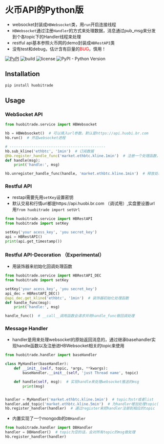 # 火币API的Python版
- websocket封装成`HBWebsocket`类，用`run`开启连接线程
- `HBWebsocket`通过注册`Handler`的方式来处理数据，消息通过pub_msg来分发到个各topic下的Handler线程来处理
- restful api基本参照火币网的demo封装成`HBRestAPI`类
- 没有test和debug，估计含有巨量的<font color="red">BUG</font>，慎用！


[![PyPI](https://img.shields.io/pypi/v/huobitrade.svg)](https://pypi.org/project/huobitrade/)
![build](https://travis-ci.org/hadrianl/huobi.svg?branch=master)
![license](https://img.shields.io/github/license/hadrianl/huobi.svg)
![PyPI - Python Version](https://img.shields.io/pypi/pyversions/huobitrade.svg)



## Installation
```sh
pip install huobitrade
```

## Usage

### WebSocket API
```python
from huobitrade.service import HBWebsocket

hb = HBWebsocket()  # 可以填入url参数，默认是https://api.huobi.br.com
hb.run()  # 开启websocket进程

# --------------------------------------------
hb.sub_kline('ethbtc', '1min')  # 订阅数据
@hb.register_handle_func('market.ethbtc.kline.1min')  # 注册一个处理函数，最好的处理方法应该是实现一个handler
def handle(msg):
    print('handle:', msg)

hb.unregister_handle_func(handle, 'market.ethbtc.kline.1min')  # 释放处理函数

```

### Restful API
- restapi需要先用`setKey`设置密钥
- 默认交易和行情url都是https://api.huobi.br.com （调试用）,实盘要设置url用`from huobitrade import setUrl`
```python
from huobitrade.service import HBRestAPI
from huobitrade import setKey

setKey('your acess_key', 'you secret_key')
api = HBRestAPI()
print(api.get_timestamp())
```

### Restful API-Decoration    （Experimental）
- 用装饰器来初始化回调处理函数
```python
from huobitrade.service import HBRestAPI_DEC
from huobitrade import setKey

setKey('your acess_key', 'you secret_key')
api_dec = HBRestAPI_DEC()
@api_dec.get_kline('ethbtc', '1min')  # 装饰器初始化处理函数
def handle_func(msg):
    print('handle:', msg)

handle_func()  # __call__调用函数会请求并用handle_func做回调处理

```

### Message Handler
- handler是用来处理websocket的原始返回消息的，通过继承basehandler实现handle函数以及注册进HBWebsocket相关的topic来使用
```python
from huobitrade.handler import baseHandler

class MyHandler(baseHandler):
    def __init__(self, topic, *args, **kwargs):
        baseHandler.__init__(self, 'just Thread name', topic)

    def handle(self, msg):  # 实现handle来处理websocket推送的msg
        print(msg)


handler = MyHandler('market.ethbtc.kline.1min')  # topic为str或者list
handler.add_topic('market.ethbtc.kline.5min')  # 为handler增加处理topic(remove_topic来删除)
hb.register_handler(handler)  # 通过register来把handler注册到相应的topic


```
- 内置实现了一个mongodb的`DBHandler`
```python
from huobitrade.handler import DBHandler
handler = DBHandler()  # topic为空的话，会对所有topic的msg做处理
hb.register_handler(handler)
```